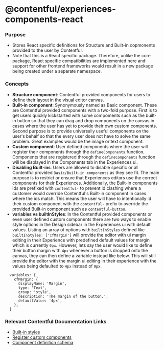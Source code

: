 # @contentful/experiences-components-react
### Purpose
- Stores React specific definitions for Structure and Built-in copmonents provided to the user by Contentful.
- Note that this is a React specific package. Therefore, unlike the core package, React specific compatibilities are implemented here and support for other frontend frameworks would result in a new package being created under a separate namespace.

### Concepts
- **Structure component**: Contentful provided components for users to define their layout in the visual editor canvas.
- **Built-in component**: Synonymously named as Basic component. These are Contentful provided components with a two-fold purpose. First is to get users quickly kickstarted with some compoments such as the built-in button so that they can drag and drop components on the canvas in cases where the user has yet to provide their own custom components. Second purpose is to provide universally useful components on the user's behalf so that the every user does not have to solve the same problem. Great examples would be the image or text component.
- **Custom component**: User defined components where the user will register their components through the `defineComponents` function. Components that are registered through the `defineComponents` function will be displayed in the Components tab in the Experiences ui.
- **Disabling Built-ins**: Users are allowed to disable specific or all Contentful provided `Basic/Built-in components` as they see fit. The main purpose is to restrict or ensure that Experiences editors use the correct components for their Experiences. Additionally, the Built-in components ids are prefixed with `contentful-` to prevent id clashing where a customer would override Contentful's Built-in component in cases where the ids match. This means the user will have to intentionally id their custom component with the `contentful-` prefix to override the provided Built-in component such as `contentful-button`.
- **variables vs builtInStyles**: In the Contentful provided components or even user defined custom components there are two ways to enable style options in the Design sidebar in the Experiences ui with default values. Listing an array of options with `builtInStyles` defined like `builtInStyles: ['cfMargin']` will provide the editor with ui margin editing in their Experience with predefined default values for margin which is currently `0px`. However, lets say the user would like to define their button margin with `4px` whenever a button is dropped onto the canvas, they can then define a variable instead like below. This will still provide the editor with the margin ui editing in their experience with the values being defaulted to `4px` instead of `0px`.
```
  variables: {
    cfMargin: {
      displayName: 'Margin',
      type: 'Text',
      group: 'style',
      description: 'The margin of the button.',
      defaultValue: '4px',
    },
  }
```

### Relevant Contentful Documentation Links
- [Built-in styles](https://www.contentful.com/developers/docs/experiences/built-in-styles/)
- [Register custom components](https://www.contentful.com/developers/docs/experiences/register-custom-components/)
- [Component definition schema](https://www.contentful.com/developers/docs/experiences/component-definition-schema/)